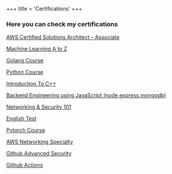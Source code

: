 +++
title = 'Certifications'
+++

### Here you can check my certifications


[AWS Certified Solutions Architect – Associate](https://www.credly.com/badges/7552d5b7-3b41-4397-b7b6-67b8dfed64c5/linked_in?t=sn64zw)

[Machine Learning A to Z](https://www.udemy.com/certificate/UC-94af6a6e-c613-4fb3-a00d-b7c61a1f6e0f/)

[Golang Course ](https://www.udemy.com/certificate/UC-5e57288d-f874-4150-ac75-3daaa97dc057/)

[Python Course](https://www.udemy.com/certificate/UC-567f8b39-ccb9-4b0a-a582-1a82ed8c8bf4/)

[Introduction To C++](https://www.udemy.com/certificate/UC-782a0e6e-8514-496a-8d21-a11877bcf59a/)

[Backend Engineering using JavaScript (node,express,mongodb)](https://www.udemy.com/certificate/UC-3f7e95ce-48a7-4918-826f-e02cf1fa0823/)


[Networking & Security 101](https://verify.skilljar.com/c/45z9trhyvpxt)

[English Test](https://cert.efset.org/SY9PAG)

[Pytorch Course](https://www.genome.gov/)

[AWS Networking Specialty](https://www.genome.gov/)

[Github Advanced Security](https://www.genome.gov/)

[Github Actions](https://www.genome.gov/)

